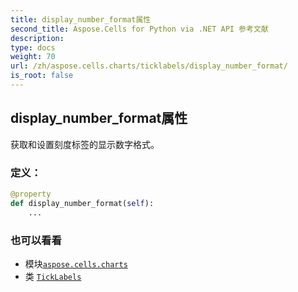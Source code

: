 ```yaml
---
title: display_number_format属性
second_title: Aspose.Cells for Python via .NET API 参考文献
description:
type: docs
weight: 70
url: /zh/aspose.cells.charts/ticklabels/display_number_format/
is_root: false
---
```

## display_number_format属性

获取和设置刻度标签的显示数字格式。
### 定义：
```python
@property
def display_number_format(self):
    ...
```

### 也可以看看
* 模块[`aspose.cells.charts`](../../)
* 类 [`TickLabels`](/cells/python-net/zh/aspose.cells.charts/ticklabels)
